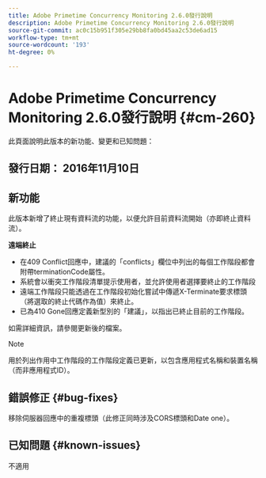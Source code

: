 ```yaml
---
title: Adobe Primetime Concurrency Monitoring 2.6.0發行說明
description: Adobe Primetime Concurrency Monitoring 2.6.0發行說明
source-git-commit: ac0c15b951f305e29bb8fa0bd45aa2c53de6ad15
workflow-type: tm+mt
source-wordcount: '193'
ht-degree: 0%

---
```



# Adobe Primetime Concurrency Monitoring 2.6.0發行說明 {#cm-260}


此頁面說明此版本的新功能、變更和已知問題：



## 發行日期： 2016年11月10日



## 新功能

此版本新增了終止現有資料流的功能，以便允許目前資料流開始（亦即終止資料流）。



**遠端終止**

* 在409 Conflict回應中，建議的「conflicts」欄位中列出的每個工作階段都會附帶terminationCode屬性。
* 系統會以衝突工作階段清單提示使用者，並允許使用者選擇要終止的工作階段
* 遠端工作階段只能透過在工作階段初始化嘗試中傳遞X-Terminate要求標頭（將選取的終止代碼作為值）來終止。
* 已為410 Gone回應定義新型別的「建議」，以指出已終止目前的工作階段。


如需詳細資訊，請參閱更新後的檔案。



>[!NOTE]
>
>用於列出作用中工作階段的工作階段定義已更新，以包含應用程式名稱和裝置名稱（而非應用程式ID）。




## 錯誤修正 {#bug-fixes}

移除伺服器回應中的重複標頭（此修正同時涉及CORS標頭和Date one）。




## 已知問題 {#known-issues}

不適用
